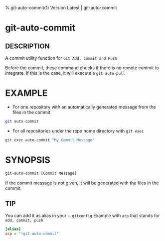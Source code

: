 % git-auto-commit(1) Version Latest | git-auto-commit
# git-auto-commit

## DESCRIPTION

A commit utility function for `Git Add, Commit and Push`

Before the commit, these command checks if there is no remote commit
to integrate. If this is the case, it will execute a `git auto-pull`

# EXAMPLE

* For one repository with an automatically generated message from the files in the commit

```bash
git auto-commit
```

* For all repositories under the repo home directory with `git exec`

```bash
git exec auto-commit "My Commit Message"
```

# SYNOPSIS

```bash
git-auto-commit [Commit Message]
```
If the commit message is not given, it will be generated with the files in the commit.

## TIP

You can add it as alias in your `~.gitconfig`
Example with `acp` that stands for `add, commit, push`
```ini
[alias]
acp = "!git-auto-commit"
```


